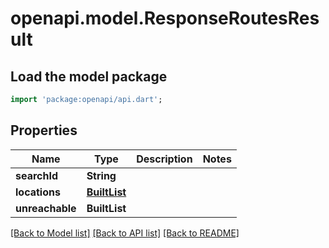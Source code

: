 # openapi.model.ResponseRoutesResult

## Load the model package
```dart
import 'package:openapi/api.dart';
```

## Properties
Name | Type | Description | Notes
------------ | ------------- | ------------- | -------------
**searchId** | **String** |  | 
**locations** | [**BuiltList<ResponseRoutesLocation>**](ResponseRoutesLocation.md) |  | 
**unreachable** | **BuiltList<String>** |  | 

[[Back to Model list]](../README.md#documentation-for-models) [[Back to API list]](../README.md#documentation-for-api-endpoints) [[Back to README]](../README.md)


